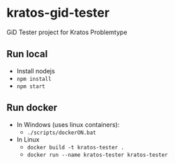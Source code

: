 # kratos-gid-tester
GiD Tester project for Kratos Problemtype

## Run local
- Install nodejs
- `npm install`
- `npm start`

## Run docker
- In Windows (uses linux containers):
    - `./scripts/dockerON.bat`
- In Linux
    - `docker build -t kratos-tester .`
    - `docker run --name kratos-tester kratos-tester`
    